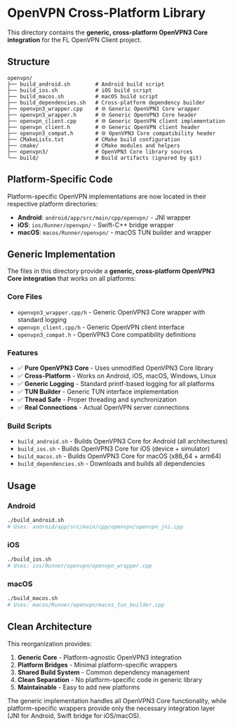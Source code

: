 # OpenVPN Cross-Platform Library

This directory contains the **generic, cross-platform OpenVPN3 Core integration** for the FL OpenVPN Client project.

## Structure

```
openvpn/
├── build_android.sh        # Android build script
├── build_ios.sh            # iOS build script  
├── build_macos.sh          # macOS build script
├── build_dependencies.sh   # Cross-platform dependency builder
├── openvpn3_wrapper.cpp    # 🌐 Generic OpenVPN3 Core wrapper
├── openvpn3_wrapper.h      # 🌐 Generic OpenVPN3 Core header
├── openvpn_client.cpp      # 🌐 Generic OpenVPN client implementation
├── openvpn_client.h        # 🌐 Generic OpenVPN client header
├── openvpn3_compat.h       # 🌐 OpenVPN3 Core compatibility header
├── CMakeLists.txt          # CMake build configuration
├── cmake/                  # CMake modules and helpers
├── openvpn3/               # OpenVPN3 Core library sources
└── build/                  # Build artifacts (ignored by git)
```

## Platform-Specific Code

Platform-specific OpenVPN implementations are now located in their respective platform directories:

- **Android**: `android/app/src/main/cpp/openvpn/` - JNI wrapper
- **iOS**: `ios/Runner/openvpn/` - Swift-C++ bridge wrapper  
- **macOS**: `macos/Runner/openvpn/` - macOS TUN builder and wrapper

## Generic Implementation

The files in this directory provide a **generic, cross-platform OpenVPN3 Core integration** that works on all platforms:

### Core Files
- `openvpn3_wrapper.cpp/h` - Generic OpenVPN3 Core wrapper with standard logging
- `openvpn_client.cpp/h` - Generic OpenVPN client interface
- `openvpn3_compat.h` - OpenVPN3 Core compatibility definitions

### Features
- ✅ **Pure OpenVPN3 Core** - Uses unmodified OpenVPN3 Core library
- ✅ **Cross-Platform** - Works on Android, iOS, macOS, Windows, Linux
- ✅ **Generic Logging** - Standard printf-based logging for all platforms
- ✅ **TUN Builder** - Generic TUN interface implementation
- ✅ **Thread Safe** - Proper threading and synchronization
- ✅ **Real Connections** - Actual OpenVPN server connections

### Build Scripts
- `build_android.sh` - Builds OpenVPN3 Core for Android (all architectures)
- `build_ios.sh` - Builds OpenVPN3 Core for iOS (device + simulator)
- `build_macos.sh` - Builds OpenVPN3 Core for macOS (x86_64 + arm64)
- `build_dependencies.sh` - Downloads and builds all dependencies

## Usage

### Android
```bash
./build_android.sh
# Uses: android/app/src/main/cpp/openvpn/openvpn_jni.cpp
```

### iOS  
```bash
./build_ios.sh
# Uses: ios/Runner/openvpn/openvpn_wrapper.cpp
```

### macOS
```bash
./build_macos.sh  
# Uses: macos/Runner/openvpn/macos_tun_builder.cpp
```

## Clean Architecture

This reorganization provides:

1. **Generic Core** - Platform-agnostic OpenVPN3 integration
2. **Platform Bridges** - Minimal platform-specific wrappers
3. **Shared Build System** - Common dependency management
4. **Clean Separation** - No platform-specific code in generic library
5. **Maintainable** - Easy to add new platforms

The generic implementation handles all OpenVPN3 Core functionality, while platform-specific wrappers provide only the necessary integration layer (JNI for Android, Swift bridge for iOS/macOS).
